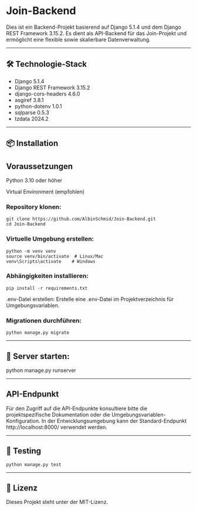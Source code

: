 # Join-Backend

Dies ist ein Backend-Projekt basierend auf Django 5.1.4 und dem Django REST Framework 3.15.2. Es dient als API-Backend für das Join-Projekt und ermöglicht eine flexible sowie skalierbare Datenverwaltung.

---

## 🛠️ Technologie-Stack

- Django 5.1.4
- Django REST Framework 3.15.2
- django-cors-headers 4.6.0
- asgiref 3.8.1
- python-dotenv 1.0.1
- sqlparse 0.5.3
- tzdata 2024.2

---

## 📦 Installation

## Voraussetzungen

Python 3.10 oder höher

Virtual Environment (empfohlen)

### Repository klonen:

```
git clone https://github.com/AlbinSchmid/Join-Backend.git
cd Join-Backend
```

### Virtuelle Umgebung erstellen:

```
python -m venv venv
source venv/bin/activate  # Linux/Mac
venv\Scripts\activate    # Windows
```

### Abhängigkeiten installieren:

```
pip install -r requirements.txt
```

.env-Datei erstellen:
Erstelle eine .env-Datei im Projektverzeichnis für Umgebungsvariablen.

### Migrationen durchführen:

```
python manage.py migrate
```

---

## 🚀 Server starten:

python manage.py runserver

---

##  API-Endpunkt

Für den Zugriff auf die API-Endpunkte konsultiere bitte die projektspezifische Dokumentation oder die Umgebungsvariablen-Konfiguration. In der Entwicklungsumgebung kann der Standard-Endpunkt http://localhost:8000/ verwendet werden.

---

## 🧪 Testing

```
python manage.py test
```

---

## 📄 Lizenz

Dieses Projekt steht unter der MIT-Lizenz.
